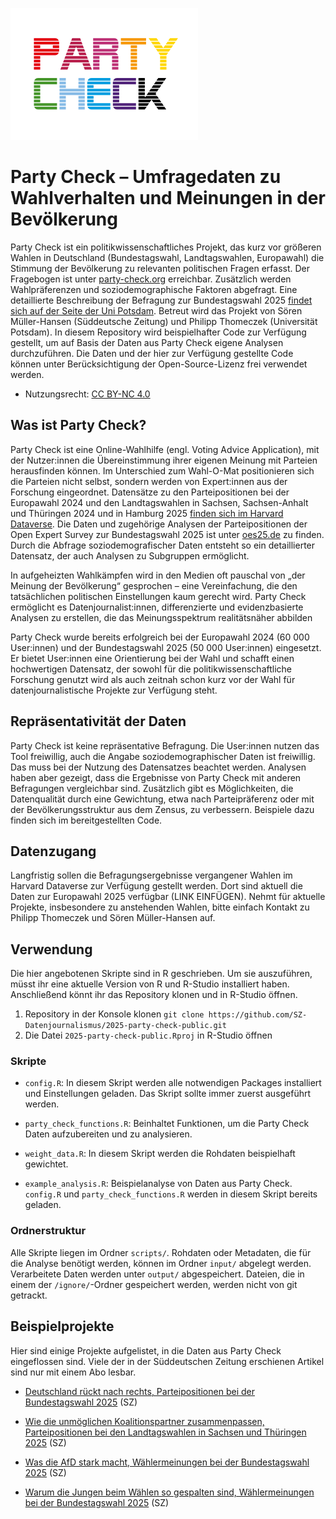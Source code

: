 ![](input/logo_party_check_small.png)

# Party Check – Umfragedaten zu Wahlverhalten und Meinungen in der Bevölkerung

Party Check ist ein politikwissenschaftliches Projekt, das kurz vor größeren Wahlen in Deutschland (Bundestagswahl, Landtagswahlen, Europawahl) die Stimmung der Bevölkerung zu relevanten politischen Fragen erfasst. Der Fragebogen ist unter [party-check.org](https://party-check.org) erreichbar. Zusätzlich werden Wahlpräferenzen und soziodemographische Faktoren abgefragt. Eine detaillierte Beschreibung der Befragung zur Bundestagswahl 2025 [findet sich auf der Seite der Uni Potsdam](#0). Betreut wird das Projekt von Sören Müller-Hansen (Süddeutsche Zeitung) und Philipp Thomeczek (Universität Potsdam). In diesem Repository wird beispielhafter Code zur Verfügung gestellt, um auf Basis der Daten aus Party Check eigene Analysen durchzuführen. Die Daten und der hier zur Verfügung gestellte Code können unter Berücksichtigung der Open-Source-Lizenz frei verwendet werden.

-   Nutzungsrecht: [CC BY-NC 4.0](https://creativecommons.org/licenses/by-nc/4.0/)

## Was ist Party Check?

Party Check ist eine Online-Wahlhilfe (engl. Voting Advice Application), mit der Nutzer:innen die Übereinstimmung ihrer eigenen Meinung mit Parteien herausfinden können. Im Unterschied zum Wahl-O-Mat positionieren sich die Parteien nicht selbst, sondern werden von Expert:innen aus der Forschung eingeordnet. Datensätze zu den Parteipositionen bei der Europawahl 2024 und den Landtagswahlen in Sachsen, Sachsen-Anhalt und Thüringen 2024 und in Hamburg 2025 [finden sich im Harvard Dataverse](https://dataverse.harvard.edu/dataverse/harvard?q=thomeczek&fq1=authorName_ss%3A%22Thomeczek%2C+J.+Philipp%22&fq0=dvObjectType%3A%28dataverses+OR+datasets+OR+files%29&types=dataverses%3Adatasets%3Afiles&sort=score&order=). Die Daten und zugehörige Analysen der Parteipositionen der Open Expert Survey zur Bundestagswahl 2025 ist unter [oes25.de](https://oes25.de/) zu finden. Durch die Abfrage soziodemografischer Daten entsteht so ein detaillierter Datensatz, der auch Analysen zu Subgruppen ermöglicht.

In aufgeheizten Wahlkämpfen wird in den Medien oft pauschal von „der Meinung der Bevölkerung“ gesprochen – eine Vereinfachung, die den tatsächlichen politischen Einstellungen kaum gerecht wird. Party Check ermöglicht es Datenjournalist:innen, differenzierte und evidenzbasierte Analysen zu erstellen, die das Meinungsspektrum realitätsnäher abbilden

Party Check wurde bereits erfolgreich bei der Europawahl 2024 (60 000 User:innen) und der Bundestagswahl 2025 (50 000 User:innen) eingesetzt. Er bietet User:innen eine Orientierung bei der Wahl und schafft einen hochwertigen Datensatz, der sowohl für die politikwissenschaftliche Forschung genutzt wird als auch zeitnah schon kurz vor der Wahl für datenjournalistische Projekte zur Verfügung steht.

## Repräsentativität der Daten

Party Check ist keine repräsentative Befragung. Die User:innen nutzen das Tool freiwillig, auch die Angabe soziodemographischer Daten ist freiwillig. Das muss bei der Nutzung des Datensatzes beachtet werden. Analysen haben aber gezeigt, dass die Ergebnisse von Party Check mit anderen Befragungen vergleichbar sind. Zusätzlich gibt es Möglichkeiten, die Datenqualität durch eine Gewichtung, etwa nach Parteipräferenz oder mit der Bevölkerungsstruktur aus dem Zensus, zu verbessern. Beispiele dazu finden sich im bereitgestellten Code.

## Datenzugang

Langfristig sollen die Befragungsergebnisse vergangener Wahlen im Harvard Dataverse zur Verfügung gestellt werden. Dort sind aktuell die Daten zur Europawahl 2025 verfügbar (LINK EINFÜGEN). Nehmt für aktuelle Projekte, insbesondere zu anstehenden Wahlen, bitte einfach Kontakt zu Philipp Thomeczek und Sören Müller-Hansen auf.

## Verwendung

Die hier angebotenen Skripte sind in R geschrieben. Um sie auszuführen, müsst ihr eine aktuelle Version von R und R-Studio installiert haben. Anschließend könnt ihr das Repository klonen und in R-Studio öffnen.

1.  Repository in der Konsole klonen `git clone https://github.com/SZ-Datenjournalismus/2025-party-check-public.git`
2.  Die Datei `2025-party-check-public.Rproj` in R-Studio öffnen

### Skripte

-   `config.R`: In diesem Skript werden alle notwendigen Packages installiert und Einstellungen geladen. Das Skript sollte immer zuerst ausgeführt werden.

-   `party_check_functions.R`: Beinhaltet Funktionen, um die Party Check Daten aufzubereiten und zu analysieren.

-   `weight_data.R`: In diesem Skript werden die Rohdaten beispielhaft gewichtet.

-   `example_analysis.R`: Beispielanalyse von Daten aus Party Check. `config.R` und `party_check_functions.R` werden in diesem Skript bereits geladen.

### Ordnerstruktur

Alle Skripte liegen im Ordner `scripts/`. Rohdaten oder Metadaten, die für die Analyse benötigt werden, können im Ordner `input/` abgelegt werden. Verarbeitete Daten werden unter `output/` abgespeichert. Dateien, die in einem der `/ignore/`-Ordner gespeichert werden, werden nicht von git getrackt.

## Beispielprojekte

Hier sind einige Projekte aufgelistet, in die Daten aus Party Check eingeflossen sind. Viele der in der Süddeutschen Zeitung erschienen Artikel sind nur mit einem Abo lesbar.

-   [Deutschland rückt nach rechts, Parteipositionen bei der Bundestagswahl 2025](https://www.sueddeutsche.de/projekte/artikel/politik/deutschland-politische-ausrichtung-rechtsruck-analyse-e061293/) (SZ)

-   [Wie die unmöglichen Koalitionspartner zusammenpassen, Parteipositionen bei den Landtagswahlen in Sachsen und Thüringen 2025](https://www.sueddeutsche.de/projekte/artikel/politik/thueringen-sachsen-cdu-bsw-afd-daten-koalition-gemeinsamkeiten-e049444/) (SZ)

-   [Was die AfD stark macht, Wählermeinungen bei der Bundestagswahl 2025](https://www.sueddeutsche.de/projekte/artikel/politik/bundestagswahl-afd-daten-ost-west-e836369/) (SZ)

-   [Warum die Jungen beim Wählen so gespalten sind, Wählermeinungen bei der Bundestagswahl 2025](https://www.sueddeutsche.de/projekte/artikel/politik/bundestagswahl-2025-junge-waehler-afd-die-linke-e258960/) (SZ)
